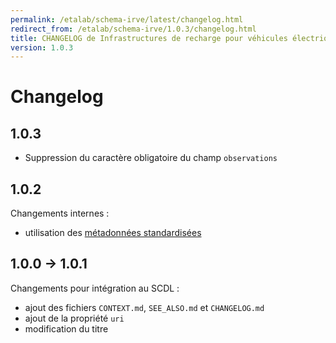 ```yaml
---
permalink: /etalab/schema-irve/latest/changelog.html
redirect_from: /etalab/schema-irve/1.0.3/changelog.html
title: CHANGELOG de Infrastructures de recharge pour véhicules électriques
version: 1.0.3
---
```


# Changelog

## 1.0.3

- Suppression du caractère obligatoire du champ `observations`

## 1.0.2

Changements internes :
- utilisation des [métadonnées standardisées](https://github.com/frictionlessdata/specs/blob/master/specs/patterns.md#table-schema-metadata-properties)

## 1.0.0 -> 1.0.1

Changements pour intégration au SCDL :
  - ajout des fichiers `CONTEXT.md`, `SEE_ALSO.md` et `CHANGELOG.md`
  - ajout de la propriété `uri`
  - modification du titre